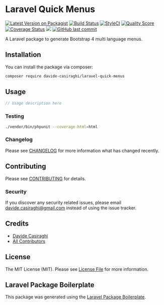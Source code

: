 # Laravel Quick Menus

[![Latest Version on Packagist](https://img.shields.io/packagist/v/davide-casiraghi/laravel-quick-menus.svg?style=flat-square)](https://packagist.org/packages/davide-casiraghi/laravel-quick-menus)
[![Build Status](https://img.shields.io/travis/davide-casiraghi/laravel-quick-menus/master.svg?style=flat-square)](https://travis-ci.org/davide-casiraghi/laravel-quick-menus)
[![StyleCI](https://styleci.io/repos/186456960/shield?style=flat-square)](https://styleci.io/repos/186456960)
[![Quality Score](https://img.shields.io/scrutinizer/g/davide-casiraghi/laravel-quick-menus.svg?style=flat-square)](https://scrutinizer-ci.com/g/davide-casiraghi/laravel-quick-menus)
[![Coverage Status](https://scrutinizer-ci.com/g/davide-casiraghi/laravel-quick-menus/badges/coverage.png?b=master)](https://scrutinizer-ci.com/g/davide-casiraghi/laravel-quick-menus/)
<a href="https://codeclimate.com/github/davide-casiraghi/laravel-quick-menus/maintainability"><img src="https://api.codeclimate.com/v1/badges/643fec379dff5f57bb4f/maintainability" /></a>
[![GitHub last commit](https://img.shields.io/github/last-commit/davide-casiraghi/laravel-quick-menus.svg)](https://github.com/davide-casiraghi/laravel-quick-menus) 

A Laravel package to generate Bootstrap 4 multi language menus.

## Installation

You can install the package via composer:

```bash
composer require davide-casiraghi/laravel-quick-menus
```

## Usage

``` php
// Usage description here
```

### Testing

``` bash
./vendor/bin/phpunit --coverage-html=html
```

### Changelog

Please see [CHANGELOG](CHANGELOG.md) for more information what has changed recently.

## Contributing

Please see [CONTRIBUTING](CONTRIBUTING.md) for details.

### Security

If you discover any security related issues, please email davide.casiraghi@gmail.com instead of using the issue tracker.

## Credits

- [Davide Casiraghi](https://github.com/davide-casiraghi)
- [All Contributors](../../contributors)

## License

The MIT License (MIT). Please see [License File](LICENSE.md) for more information.

## Laravel Package Boilerplate

This package was generated using the [Laravel Package Boilerplate](https://laravelpackageboilerplate.com).
